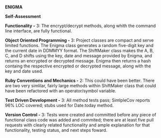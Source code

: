 **ENIGMA**

**Self-Assessment**

**Functionality -** 3: The encrypt/decrypt methods, along whith the command line interface, are fully functional.

**Object Oriented Programming -** 3: Project classes are compact and serve limited functions. The Enigma class generates a random five-digit key and the current date in DDMMYY format. The ShiftMaker class makes the A, B, C, and D shifts using the key, date and message provided by Enigma, and returns an encrypted or decrypted message. Enigma then returns a hash containg the respective encrypted or decrypted message, along with the key and date used.

**Ruby Conventions and Mechanics -** 2: This could have been better. There are two very simlilar, fairly large methods within ShiftMaker class that could have been refactored with an operator/symbol variable. 

**Test Driven Development -**  3: All method tests pass; SimlpleCov reports 96% LOC covered; stubs used for Date.today method.

**Version Control -** 3: Tests were created and committed before any piece of functional class code was added and commited; there are at least five pull requests with clearly related functionality and ample explanation for that functionality, testing status, and next steps foward.



